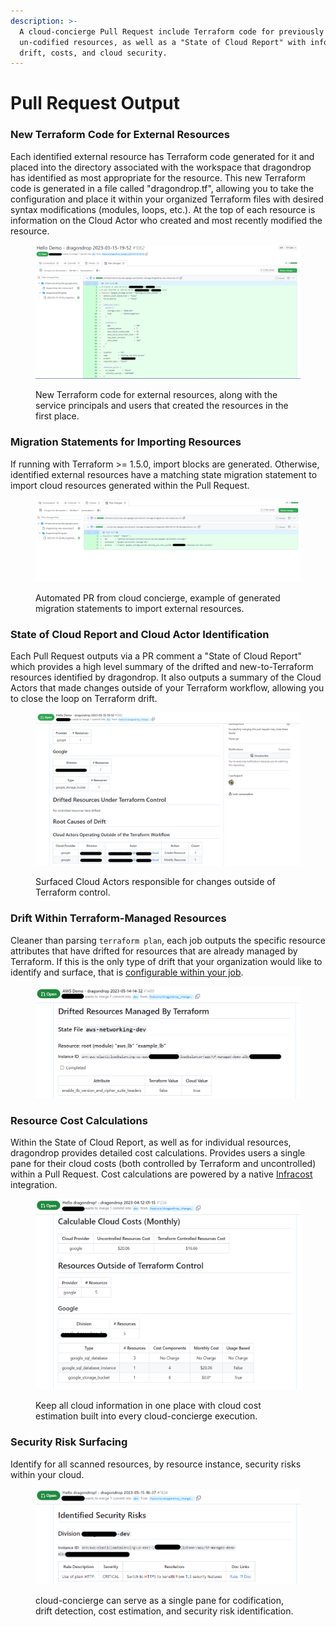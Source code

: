 ```yaml
---
description: >-
  A cloud-concierge Pull Request include Terraform code for previously
  un-codified resources, as well as a "State of Cloud Report" with info on
  drift, costs, and cloud security.
---
```


# Pull Request Output

### New Terraform Code for External Resources

Each identified external resource has Terraform code generated for it and placed into the directory associated with the workspace that dragondrop has identified as most appropriate for the resource. This new Terraform code is generated in a file called "dragondrop.tf", allowing you to take the configuration and place it within your organized Terraform files with desired syntax modifications (modules, loops, etc.). At the top of each resource is information on the Cloud Actor who created and most recently modified the resource.

<figure><img src="../.gitbook/assets/20230315_resource_output.png" alt=""><figcaption><p>New Terraform code for external resources, along with the service principals and users that created the resources in the first place.</p></figcaption></figure>

### Migration Statements for Importing Resources

If running with Terraform >= 1.5.0, import blocks are generated. Otherwise, identified external resources have a matching state migration statement to import cloud resources generated within the Pull Request.&#x20;

<figure><img src="../.gitbook/assets/20230315_migration_import_statement_output.png" alt=""><figcaption><p>Automated PR from cloud concierge, example of generated migration statements to import external resources.</p></figcaption></figure>

### State of Cloud Report and Cloud Actor Identification

Each Pull Request outputs via a PR comment a "State of Cloud Report" which provides a high level summary of the drifted and new-to-Terraform resources identified by dragondrop. It also outputs a summary of the Cloud Actors that made changes outside of your Terraform workflow, allowing you to close the loop on Terraform drift.

<figure><img src="../.gitbook/assets/20230315_cloud_actor_screen_shot.png" alt=""><figcaption><p>Surfaced Cloud Actors responsible for changes outside of Terraform control.</p></figcaption></figure>

### Drift Within Terraform-Managed Resources

Cleaner than parsing `terraform plan`, each job outputs the specific resource attributes that have drifted for resources that are already managed by Terraform. If this is the only type of drift that your organization would like to identify and surface, that is [configurable within your job](broken-reference).

<figure><img src="../.gitbook/assets/20230514 managed resource drift.png" alt=""><figcaption></figcaption></figure>

### Resource Cost Calculations

Within the State of Cloud Report, as well as for individual resources, dragondrop provides detailed cost calculations. Provides users a single pane for their cloud costs (both controlled by Terraform and uncontrolled) within a Pull Request. Cost calculations are powered by a native [Infracost](https://github.com/infracost/infracost) integration.

<figure><img src="../.gitbook/assets/20230411 Monthly Cost Breakdown.png" alt=""><figcaption><p>Keep all cloud information in one place with cloud cost estimation built into every cloud-concierge execution.</p></figcaption></figure>

### Security Risk Surfacing

Identify for all scanned resources, by resource instance, security risks within your cloud.

<figure><img src="../.gitbook/assets/20230515 - Security Risk Idenitification.png" alt=""><figcaption><p>cloud-concierge can serve as a single pane for codification, drift detection, cost estimation, and security risk identification.</p></figcaption></figure>
